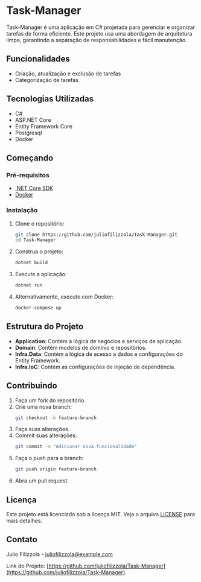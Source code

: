 # Task-Manager

Task-Manager é uma aplicação em C# projetada para gerenciar e organizar tarefas de forma eficiente. Este projeto usa uma abordagem de arquitetura limpa, garantindo a separação de responsabilidades e fácil manutenção.

## Funcionalidades

- Criação, atualização e exclusão de tarefas
- Categorização de tarefas
## Tecnologias Utilizadas

- C#
- ASP.NET Core
- Entity Framework Core
- Postgresql
- Docker

## Começando

### Pré-requisitos

- [.NET Core SDK](https://dotnet.microsoft.com/download)
- [Docker](https://www.docker.com/get-started)

### Instalação

1. Clone o repositório:
    ```bash
    git clone https://github.com/juliofilizzola/Task-Manager.git
    cd Task-Manager
    ```

2. Construa o projeto:
    ```bash
    dotnet build
    ```

3. Execute a aplicação:
    ```bash
    dotnet run
    ```

4. Alternativamente, execute com Docker:
    ```bash
    docker-compose up
    ```

## Estrutura do Projeto

- **Application**: Contém a lógica de negócios e serviços de aplicação.
- **Domain**: Contém modelos de domínio e repositórios.
- **Infra.Data**: Contém a lógica de acesso a dados e configurações do Entity Framework.
- **Infra.IoC**: Contém as configurações de injeção de dependência.

## Contribuindo

1. Faça um fork do repositório.
2. Crie uma nova branch:
    ```bash
    git checkout -b feature-branch
    ```
3. Faça suas alterações.
4. Commit suas alterações:
    ```bash
    git commit -m "Adicionar nova funcionalidade"
    ```
5. Faça o push para a branch:
    ```bash
    git push origin feature-branch
    ```
6. Abra um pull request.

## Licença

Este projeto está licenciado sob a licença MIT. Veja o arquivo [LICENSE](LICENSE) para mais detalhes.

## Contato

Julio Filizzola - juliofilizzola@example.com

Link do Projeto: [https://github.com/juliofilizzola/Task-Manager](https://github.com/juliofilizzola/Task-Manager)
